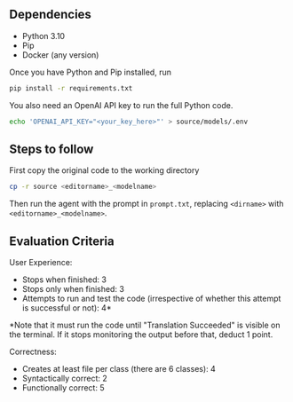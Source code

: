 ## Dependencies
- Python 3.10
- Pip
- Docker (any version)

Once you have Python and Pip installed, run
```sh
pip install -r requirements.txt
```
You also need an OpenAI API key to run the full Python code.
```sh
echo 'OPENAI_API_KEY="<your_key_here>"' > source/models/.env
```

## Steps to follow
First copy the original code to the working directory
```sh
cp -r source <editorname>_<modelname>
```
Then run the agent with the prompt in `prompt.txt`, replacing `<dirname>` with `<editorname>_<modelname>`.

## Evaluation Criteria

User Experience:
- Stops when finished: 3
- Stops only when finished: 3
- Attempts to run and test the code (irrespective of whether this attempt is successful or not): 4*

*Note that it must run the code until "Translation Succeeded" is visible on the terminal. If it stops monitoring the output before that, deduct 1 point.

Correctness:
- Creates at least file per class (there are 6 classes): 4
- Syntactically correct: 2
- Functionally correct: 5